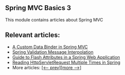 ## Spring MVC Basics 3

This module contains articles about Spring MVC

## Relevant articles:
- [A Custom Data Binder in Spring MVC](https://www.baeldung.com/spring-mvc-custom-data-binder)
- [Spring Validation Message Interpolation](https://www.baeldung.com/spring-validation-message-interpolation)
- [Guide to Flash Attributes in a Spring Web Application](https://www.baeldung.com/spring-web-flash-attributes)
- [Reading HttpServletRequest Multiple Times in Spring](https://www.baeldung.com/spring-reading-httpservletrequest-multiple-times)
- More articles: [[<-- prev]](../spring-mvc-basics-2)[[more -->]](../spring-mvc-basics-4)
